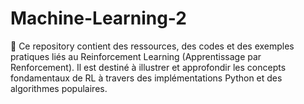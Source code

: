 # Machine-Learning-2
📂 Ce repository contient des ressources, des codes et des exemples pratiques liés au Reinforcement Learning (Apprentissage par Renforcement). Il est destiné à illustrer et approfondir les concepts fondamentaux de RL à travers des implémentations Python et des algorithmes populaires.
